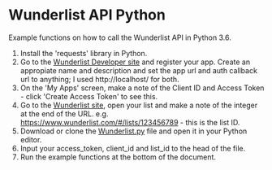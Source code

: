# Wunderlist API Python
Example functions on how to call the Wunderlist API in Python 3.6.

1. Install the 'requests' library in Python.
2. Go to the [Wunderlist Developer site](http://developer.wunderlist.com) and register your app. Create an appropiate name and description and set the app url and auth callback url to anything; I used http://localhost/ for both.
3. On the 'My Apps' screen, make a note of the Client ID and Access Token - click 'Create Access Token' to see this.
4. Go to the [Wunderlist site](https://www.wunderlist.com/), open your list and make a note of the integer at the end of the URL. e.g. https://www.wunderlist.com/#/lists/123456789 - this is the list ID.
5. Download or clone the [Wunderlist.py](Wunderlist.py) file and open it in your Python editor.
6. Input your access_token, client_id and list_id to the head of the file.
7. Run the example functions at the bottom of the document. 

